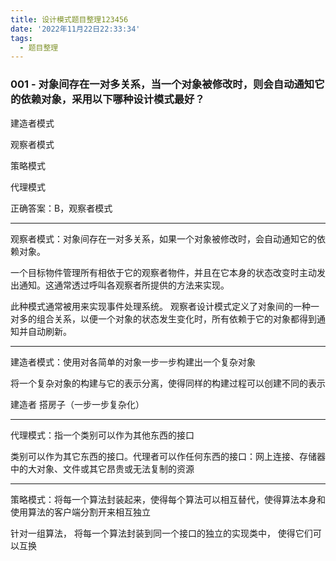 ```yaml
---
title: 设计模式题目整理123456
date: '2022年11月22日22:33:34'
tags:
  - 题目整理
---
```


### 001 - 对象间存在一对多关系，当一个对象被修改时，则会自动通知它的依赖对象，采用以下哪种设计模式最好？

建造者模式

观察者模式

策略模式

代理模式

正确答案：B，观察者模式

---

观察者模式：对象间存在一对多关系，如果一个对象被修改时，会自动通知它的依赖对象。

一个目标物件管理所有相依于它的观察者物件，并且在它本身的状态改变时主动发出通知。这通常透过呼叫各观察者所提供的方法来实现。

此种模式通常被用来实现事件处理系统。 观察者设计模式定义了对象间的一种一对多的组合关系，以便一个对象的状态发生变化时，所有依赖于它的对象都得到通知并自动刷新。

---

建造者模式：使用对各简单的对象一步一步构建出一个复杂对象

将一个复杂对象的构建与它的表示分离，使得同样的构建过程可以创建不同的表示

建造者 搭房子（一步一步复杂化）

---

代理模式：指一个类别可以作为其他东西的接口

类别可以作为其它东西的接口。代理者可以作任何东西的接口：网上连接、存储器中的大对象、文件或其它昂贵或无法复制的资源

---

策略模式：将每一个算法封装起来，使得每个算法可以相互替代，使得算法本身和使用算法的客户端分割开来相互独立

针对一组算法， 将每一个算法封装到同一个接口的独立的实现类中，  使得它们可以互换